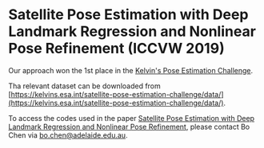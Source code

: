 # Satellite Pose Estimation with Deep Landmark Regression and Nonlinear Pose Refinement (ICCVW 2019)

Our approach won the 1st place in the [Kelvin's Pose Estimation Challenge](https://kelvins.esa.int/satellite-pose-estimation-challenge/home/).

Tha relevant dataset can be downloaded from [https://kelvins.esa.int/satellite-pose-estimation-challenge/data/](https://kelvins.esa.int/satellite-pose-estimation-challenge/data/). 

To access the codes used in the paper [Satellite Pose Estimation with Deep Landmark Regression and Nonlinear Pose Refinement](https://arxiv.org/abs/1908.11542), please contact Bo Chen via bo.chen@adelaide.edu.au. 

